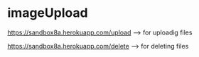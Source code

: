 # imageUpload

https://sandbox8a.herokuapp.com/upload --> for uploadig files

https://sandbox8a.herokuapp.com/delete --> for deleting files

